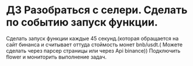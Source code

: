 # ДЗ Разобраться с селери. Сделать по событию запуск функции.
Сделать запуск функции каждые 45 секунд.(которая обращается на сайт бинанса и считывает оттуда стоймость монет bnb/usdt.( Можете сделать через парсер страницы или через Api binance))
Подключить flower и мониторить выполнение задач.